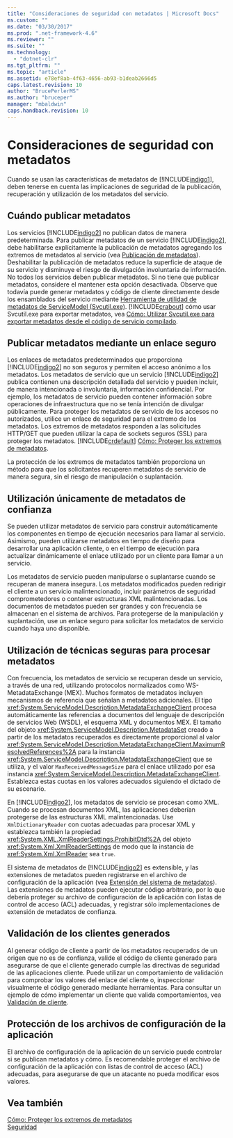 ```yaml
---
title: "Consideraciones de seguridad con metadatos | Microsoft Docs"
ms.custom: ""
ms.date: "03/30/2017"
ms.prod: ".net-framework-4.6"
ms.reviewer: ""
ms.suite: ""
ms.technology: 
  - "dotnet-clr"
ms.tgt_pltfrm: ""
ms.topic: "article"
ms.assetid: e78ef8ab-4f63-4656-ab93-b1deab2666d5
caps.latest.revision: 10
author: "BrucePerlerMS"
ms.author: "bruceper"
manager: "mbaldwin"
caps.handback.revision: 10
---
```

# Consideraciones de seguridad con metadatos
Cuando se usan las características de metadatos de [!INCLUDE[indigo1](../../../../includes/indigo1-md.md)], deben tenerse en cuenta las implicaciones de seguridad de la publicación, recuperación y utilización de los metadatos del servicio.  
  
## Cuándo publicar metadatos  
 Los servicios [!INCLUDE[indigo2](../../../../includes/indigo2-md.md)] no publican datos de manera predeterminada.  Para publicar metadatos de un servicio [!INCLUDE[indigo2](../../../../includes/indigo2-md.md)], debe habilitarse explícitamente la publicación de metadatos agregando los extremos de metadatos al servicio \(vea [Publicación de metadatos](../../../../docs/framework/wcf/feature-details/publishing-metadata.md)\).  Deshabilitar la publicación de metadatos reduce la superficie de ataque de su servicio y disminuye el riesgo de divulgación involuntaria de información.  No todos los servicios deben publicar metadatos.  Si no tiene que publicar metadatos, considere el mantener esta opción desactivada.  Observe que todavía puede generar metadatos y código de cliente directamente desde los ensamblados del servicio mediante [Herramienta de utilidad de metadatos de ServiceModel \(Svcutil.exe\)](../../../../docs/framework/wcf/servicemodel-metadata-utility-tool-svcutil-exe.md).  [!INCLUDE[crabout](../../../../includes/crabout-md.md)] cómo usar Svcutil.exe para exportar metadatos, vea [Cómo: Utilizar Svcutil.exe para exportar metadatos desde el código de servicio compilado](../../../../docs/framework/wcf/feature-details/how-to-use-svcutil-exe-to-export-metadata-from-compiled-service-code.md).  
  
## Publicar metadatos mediante un enlace seguro  
 Los enlaces de metadatos predeterminados que proporciona [!INCLUDE[indigo2](../../../../includes/indigo2-md.md)] no son seguros y permiten el acceso anónimo a los metadatos.  Los metadatos de servicio que un servicio [!INCLUDE[indigo2](../../../../includes/indigo2-md.md)] publica contienen una descripción detallada del servicio y pueden incluir, de manera intencionada o involuntaria, información confidencial.  Por ejemplo, los metadatos de servicio pueden contener información sobre operaciones de infraestructura que no se tenía intención de divulgar públicamente.  Para proteger los metadatos de servicio de los accesos no autorizados, utilice un enlace de seguridad para el extremo de los metadatos.  Los extremos de metadatos responden a las solicitudes HTTP\/GET que pueden utilizar la capa de sockets seguros \(SSL\) para proteger los metadatos.  [!INCLUDE[crdefault](../../../../includes/crdefault-md.md)] [Cómo: Proteger los extremos de metadatos](../../../../docs/framework/wcf/feature-details/how-to-secure-metadata-endpoints.md).  
  
 La protección de los extremos de metadatos también proporciona un método para que los solicitantes recuperen metadatos de servicio de manera segura, sin el riesgo de manipulación o suplantación.  
  
## Utilización únicamente de metadatos de confianza  
 Se pueden utilizar metadatos de servicio para construir automáticamente los componentes en tiempo de ejecución necesarios para llamar al servicio.  Asimismo, pueden utilizarse metadatos en tiempo de diseño para desarrollar una aplicación cliente, o en el tiempo de ejecución para actualizar dinámicamente el enlace utilizado por un cliente para llamar a un servicio.  
  
 Los metadatos de servicio pueden manipularse o suplantarse cuando se recuperan de manera insegura.  Los metadatos modificados pueden redirigir el cliente a un servicio malintencionado, incluir parámetros de seguridad comprometedores o contener estructuras XML malintencionadas.  Los documentos de metadatos pueden ser grandes y con frecuencia se almacenan en el sistema de archivos.  Para protegerse de la manipulación y suplantación, use un enlace seguro para solicitar los metadatos de servicio cuando haya uno disponible.  
  
## Utilización de técnicas seguras para procesar metadatos  
 Con frecuencia, los metadatos de servicio se recuperan desde un servicio, a través de una red, utilizando protocolos normalizados como WS\-MetadataExchange \(MEX\).  Muchos formatos de metadatos incluyen mecanismos de referencia que señalan a metadatos adicionales.  El tipo <xref:System.ServiceModel.Description.MetadataExchangeClient> procesa automáticamente las referencias a documentos del lenguaje de descripción de servicios Web \(WSDL\), el esquema XML y documentos MEX.  El tamaño del objeto <xref:System.ServiceModel.Description.MetadataSet> creado a partir de los metadatos recuperados es directamente proporcional al valor <xref:System.ServiceModel.Description.MetadataExchangeClient.MaximumResolvedReferences%2A> para la instancia <xref:System.ServiceModel.Description.MetadataExchangeClient> que se utiliza, y el valor `MaxReceivedMessageSize` para el enlace utilizado por esa instancia <xref:System.ServiceModel.Description.MetadataExchangeClient>.  Establezca estas cuotas en los valores adecuados siguiendo el dictado de su escenario.  
  
 En [!INCLUDE[indigo2](../../../../includes/indigo2-md.md)], los metadatos de servicio se procesan como XML.  Cuando se procesan documentos XML, las aplicaciones deberían protegerse de las estructuras XML malintencionadas.  Use `XmlDictionaryReader` con cuotas adecuadas para procesar XML y establezca también la propiedad <xref:System.XML.XmlReaderSettings.ProhibitDtd%2A> del objeto <xref:System.Xml.XmlReaderSettings> de modo que la instancia de <xref:System.Xml.XmlReader> sea `true`.  
  
 El sistema de metadatos de [!INCLUDE[indigo2](../../../../includes/indigo2-md.md)] es extensible, y las extensiones de metadatos pueden registrarse en el archivo de configuración de la aplicación \(vea [Extensión del sistema de metadatos](../../../../docs/framework/wcf/extending/extending-the-metadata-system.md)\).  Las extensiones de metadatos pueden ejecutar código arbitrario, por lo que debería proteger su archivo de configuración de la aplicación con listas de control de acceso \(ACL\) adecuadas, y registrar sólo implementaciones de extensión de metadatos de confianza.  
  
## Validación de los clientes generados  
 Al generar código de cliente a partir de los metadatos recuperados de un origen que no es de confianza, valide el código de cliente generado para asegurarse de que el cliente generado cumple las directivas de seguridad de las aplicaciones cliente.  Puede utilizar un comportamiento de validación para comprobar los valores del enlace del cliente o, inspeccionar visualmente el código generado mediante herramientas.  Para consultar un ejemplo de cómo implementar un cliente que valida comportamientos, vea [Validación de cliente](../../../../docs/framework/wcf/samples/client-validation.md).  
  
## Protección de los archivos de configuración de la aplicación  
 El archivo de configuración de la aplicación de un servicio puede controlar si se publican metadatos y cómo.  Es recomendable proteger el archivo de configuración de la aplicación con listas de control de acceso \(ACL\) adecuadas, para asegurarse de que un atacante no pueda modificar esos valores.  
  
## Vea también  
 [Cómo: Proteger los extremos de metadatos](../../../../docs/framework/wcf/feature-details/how-to-secure-metadata-endpoints.md)   
 [Seguridad](../../../../docs/framework/wcf/feature-details/security.md)